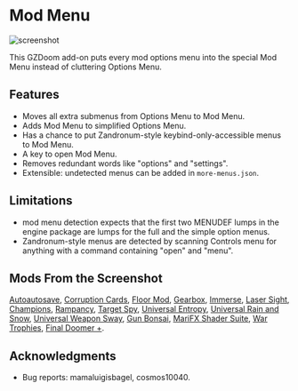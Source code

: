 <!--
SPDX-FileCopyrightText: 2022 Alexander Kromm <mmaulwurff@gmail.com>
SPDX-License-Identifier: CC0-1.0
-->

# Mod Menu

![screenshot](screenshots/screenshot.png)

This GZDoom add-on puts every mod options menu into the special Mod Menu instead
of cluttering Options Menu.

## Features

- Moves all extra submenus from Options Menu to Mod Menu.
- Adds Mod Menu to simplified Options Menu.
- Has a chance to put Zandronum-style keybind-only-accessible menus to Mod Menu.
- A key to open Mod Menu.
- Removes redundant words like "options" and "settings".
- Extensible: undetected menus can be added in `more-menus.json`.

## Limitations

- mod menu detection expects that the first two MENUDEF lumps in the engine
  package are lumps for the full and the simple option menus.
- Zandronum-style menus are detected by scanning Controls menu for anything
  with a command containing "open" and "menu".

## Mods From the Screenshot

[Autoautosave](https://forum.zdoom.org/viewtopic.php?t=59889),
[Corruption Cards](https://forum.zdoom.org/viewtopic.php?f=43&t=67939),
[Floor Mod](https://forum.zdoom.org/viewtopic.php?t=76193),
[Gearbox](https://forum.zdoom.org/viewtopic.php?f=43&t=71086),
[Immerse](https://forum.zdoom.org/viewtopic.php?f=43&t=61915),
[Laser Sight](https://forum.zdoom.org/viewtopic.php?f=43&t=61079),
[Champions](https://forum.zdoom.org/viewtopic.php?t=60456),
[Rampancy](https://forum.zdoom.org/viewtopic.php?f=43&t=67193),
[Target Spy](https://forum.zdoom.org/viewtopic.php?f=43&t=60784),
[Universal Entropy](https://forum.zdoom.org/viewtopic.php?t=66778),
[Universal Rain and Snow](https://forum.zdoom.org/viewtopic.php?t=70432),
[Universal Weapon Sway](https://forum.zdoom.org/viewtopic.php?t=68255),
[Gun Bonsai](https://forum.zdoom.org/viewtopic.php?f=43&t=76080),
[MariFX Shader Suite](https://forum.zdoom.org/viewtopic.php?t=63394),
[War Trophies](https://forum.zdoom.org/viewtopic.php?t=67054),
[Final Doomer +](https://forum.zdoom.org/viewtopic.php?f=43&t=55061).

## Acknowledgments

- Bug reports: mamaluigisbagel, cosmos10040.
